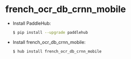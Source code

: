 # french_ocr_db_crnn_mobile
* Install PaddleHub: 

    ```bash
    $ pip install --upgrade paddlehub
    ```

* Install french_ocr_db_crnn_mobile: 

    ```bash
    $ hub install french_ocr_db_crnn_mobile
    ```
